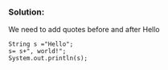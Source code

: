 ### Solution:
We need to add quotes before and after Hello 
```
String s ="Hello";
s= s+", world!";
System.out.println(s);
```
